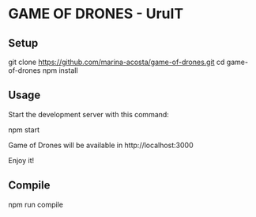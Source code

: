 # GAME OF DRONES - UruIT

## Setup
git clone https://github.com/marina-acosta/game-of-drones.git
cd game-of-drones
npm install

## Usage
Start the development server with this command:

npm start

Game of Drones will be available in http://localhost:3000

Enjoy it!

## Compile
npm run compile
